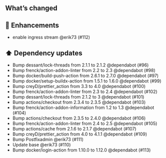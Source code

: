 ## What’s changed

## 🚀 Enhancements

- enable ingress stream @erik73 (#112)

## ⬆️ Dependency updates

- Bump dessant/lock-threads from 2.1.1 to 2.1.2 @dependabot (#96)
- Bump frenck/action-addon-linter from 2.2 to 2.3 @dependabot (#98)
- Bump docker/build-push-action from 2.6.1 to 2.7.0 @dependabot (#97)
- Bump docker/setup-buildx-action from 1.5.1 to 1.6.0 @dependabot (#99)
- Bump creyD/prettier_action from 3.3 to 4.0 @dependabot (#100)
- Bump frenck/action-addon-linter from 2.3 to 2.4 @dependabot (#102)
- Bump dessant/lock-threads from 2.1.2 to 3 @dependabot (#101)
- Bump actions/checkout from 2.3.4 to 2.3.5 @dependabot (#103)
- Bump frenck/action-addon-information from 1.2 to 1.3 @dependabot (#104)
- Bump actions/checkout from 2.3.5 to 2.4.0 @dependabot (#106)
- Bump frenck/action-addon-linter from 2.4 to 2.5 @dependabot (#105)
- Bump actions/cache from 2.1.6 to 2.1.7 @dependabot (#107)
- Bump creyD/prettier_action from 4.0 to 4.1.1 @dependabot (#109)
- Bump Postfixadmin @erik73 (#111)
- Update base @erik73 (#110)
- Bump docker/login-action from 1.10.0 to 1.12.0 @dependabot (#113)
